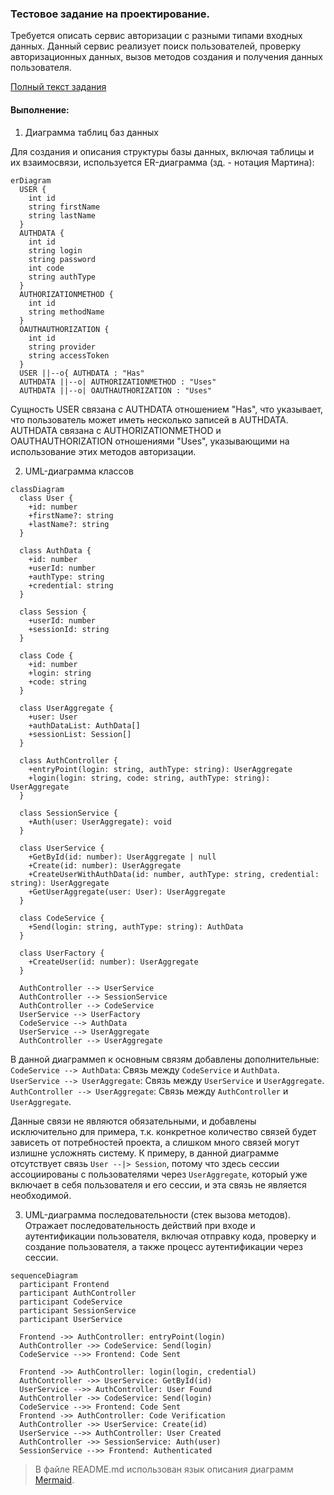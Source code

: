 ### Тестовое задание на проектирование.
Требуется описать сервис авторизации с разными типами входных данных.
Данный сервис реализует поиск пользователей, проверку авторизационных данных, вызов методов создания и получения данных пользователя. 

[Полный текст задания](https://docs.google.com/document/d/1AB2b8yiZ3sNgbkdMpDuEq2hr2H4xuQIRabNuO6oOlOY/)   

#### Выполнение:

1. Диаграмма таблиц баз данных

Для создания и описания структуры базы данных, включая таблицы и их взаимосвязи, используется ER-диаграмма (зд. - нотация Мартина): 

```mermaid
erDiagram
  USER {
    int id
    string firstName
    string lastName
  }
  AUTHDATA {
    int id
    string login
    string password
    int code
    string authType
  }
  AUTHORIZATIONMETHOD {
    int id
    string methodName
  }
  OAUTHAUTHORIZATION {
    int id
    string provider
    string accessToken
  }
  USER ||--o{ AUTHDATA : "Has"
  AUTHDATA ||--o| AUTHORIZATIONMETHOD : "Uses"
  AUTHDATA ||--o| OAUTHAUTHORIZATION : "Uses"
```

Сущность USER связана с AUTHDATA отношением "Has", что указывает, что пользователь может иметь несколько записей в AUTHDATA.
AUTHDATA связана с AUTHORIZATIONMETHOD и OAUTHAUTHORIZATION отношениями "Uses", указывающими на использование этих методов авторизации.  

2. UML-диаграмма классов
```mermaid
classDiagram
  class User {
    +id: number
    +firstName?: string
    +lastName?: string
  }

  class AuthData {
    +id: number
    +userId: number
    +authType: string
    +credential: string
  }

  class Session {
    +userId: number
    +sessionId: string
  }

  class Code {
    +id: number
    +login: string
    +code: string
  }

  class UserAggregate {
    +user: User
    +authDataList: AuthData[]
    +sessionList: Session[]
  }

  class AuthController {
    +entryPoint(login: string, authType: string): UserAggregate
    +login(login: string, code: string, authType: string): UserAggregate
  }

  class SessionService {
    +Auth(user: UserAggregate): void
  }

  class UserService {
    +GetById(id: number): UserAggregate | null
    +Create(id: number): UserAggregate
    +CreateUserWithAuthData(id: number, authType: string, credential: string): UserAggregate
    +GetUserAggregate(user: User): UserAggregate
  }

  class CodeService {
    +Send(login: string, authType: string): AuthData
  }

  class UserFactory {
    +CreateUser(id: number): UserAggregate
  }

  AuthController --> UserService
  AuthController --> SessionService
  AuthController --> CodeService
  UserService --> UserFactory
  CodeService --> AuthData
  UserService --> UserAggregate
  AuthController --> UserAggregate

```

В данной диаграммеп к основным связям добавлены дополнительные:
`CodeService --> AuthData`: Связь между `CodeService` и `AuthData`.
`UserService --> UserAggregate`: Связь между `UserService` и `UserAggregate`.
`AuthController --> UserAggregate`: Связь между `AuthController` и `UserAggregate`.


Данные связи не являются обязательными, и добавлены исключительно для примера, т.к. конкретное количество связей будет зависеть от потребностей проекта, а слишком много связей могут излишне усложнять систему. 
К примеру, в данной диаграмме отсутствует связь `User --|> Session`, потому что здесь сессии ассоциированы с пользователями через `UserAggregate`, который уже включает в себя пользователя и его сессии, и эта связь не является необходимой.



3. UML-диаграмма последовательности (стек вызова методов). 
Отражает последовательность действий при входе и аутентификации пользователя, включая отправку кода, проверку и создание пользователя, а также процесс аутентификации через сессии.


```mermaid
sequenceDiagram
  participant Frontend
  participant AuthController
  participant CodeService
  participant SessionService
  participant UserService

  Frontend ->> AuthController: entryPoint(login)
  AuthController ->> CodeService: Send(login)
  CodeService -->> Frontend: Code Sent

  Frontend ->> AuthController: login(login, credential)
  AuthController ->> UserService: GetById(id)
  UserService -->> AuthController: User Found
  AuthController ->> CodeService: Send(login)
  CodeService -->> Frontend: Code Sent
  Frontend ->> AuthController: Code Verification
  AuthController ->> UserService: Create(id)
  UserService -->> AuthController: User Created
  AuthController ->> SessionService: Auth(user)
  SessionService -->> Frontend: Authenticated
```

> В файле README.md использован язык описания диаграмм [Mermaid](https://mermaid.js.org/).
